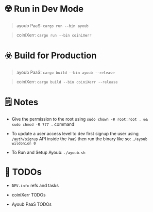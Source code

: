 

# ☢️ Run in Dev Mode

> ayoub PaaS: ```cargo run --bin ayoub``` 

> coiniXerr: ```cargo run --bin coiniXerr```

# ☣️ Build for Production

> ayoub PaaS: ```cargo build --bin ayoub --release```

> coiniXerr: ```cargo build --bin coiniXerr --release```

# 🗒 Notes

* Give the permission to the root using ```sudo chown -R root:root . && sudo chmod -R 777 .``` command

* To update a user access level to dev first signup the user using `/auth/signup` API inside the `PaaS` then run the binary like so: `./ayoub wildonion 0`

* To Run and Setup Ayoub: ```./ayoub.sh```

# 📌 TODOs

* `DEV.info` refs and tasks

* coiniXerr TODOs

* Ayoub PaaS TODOs